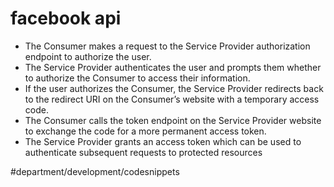 # facebook api
* The Consumer makes a request to the Service Provider authorization endpoint to authorize the user.
* The Service Provider authenticates the user and prompts them whether to authorize the Consumer to access their information.
* If the user authorizes the Consumer, the Service Provider redirects back to the redirect URI on the Consumer’s website with a temporary access code.
* The Consumer calls the token endpoint on the Service Provider website to exchange the code for a more permanent access token.
* The Service Provider grants an access token which can be used to authenticate subsequent requests to protected resources

#department/development/codesnippets